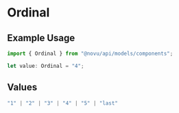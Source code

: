 # Ordinal

## Example Usage

```typescript
import { Ordinal } from "@novu/api/models/components";

let value: Ordinal = "4";
```

## Values

```typescript
"1" | "2" | "3" | "4" | "5" | "last"
```